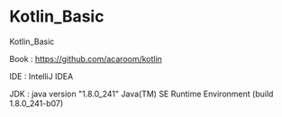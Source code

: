 # Kotlin_Basic
Kotlin_Basic

Book : https://github.com/acaroom/kotlin

IDE : IntelliJ IDEA

JDK : java version "1.8.0_241" Java(TM) SE Runtime Environment (build 1.8.0_241-b07)

